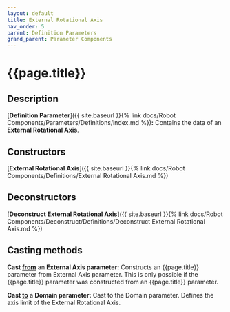 ```yaml
---
layout: default
title: External Rotational Axis
nav_order: 5
parent: Definition Parameters
grand_parent: Parameter Components
---
```


# **{{page.title}}**

## **Description**

[**Definition Parameter**]({{ site.baseurl }}{% link docs/Robot Components/Parameters/Definitions/index.md %})**:** 
Contains the data of an **External Rotational Axis**.

## **Constructors**

[**External Rotational Axis**]({{ site.baseurl }}{% link docs/Robot Components/Definitions/External Rotational Axis.md %})

## **Deconstructors**

[**Deconstruct External Rotational Axis**]({{ site.baseurl }}{% link docs/Robot Components/Deconstruct/Definitions/Deconstruct External Rotational Axis.md %})

## **Casting methods**

**Cast <u>from</u>** an **External Axis parameter:** Constructs an {{page.title}} parameter from 
External Axis parameter. This is only possible if the {{page.title}} parameter was constructed from an {{page.title}} parameter.

**Cast <u>to</u>** a **Domain parameter:** Cast to the Domain parameter. Defines the axis limit of the External Rotational Axis.